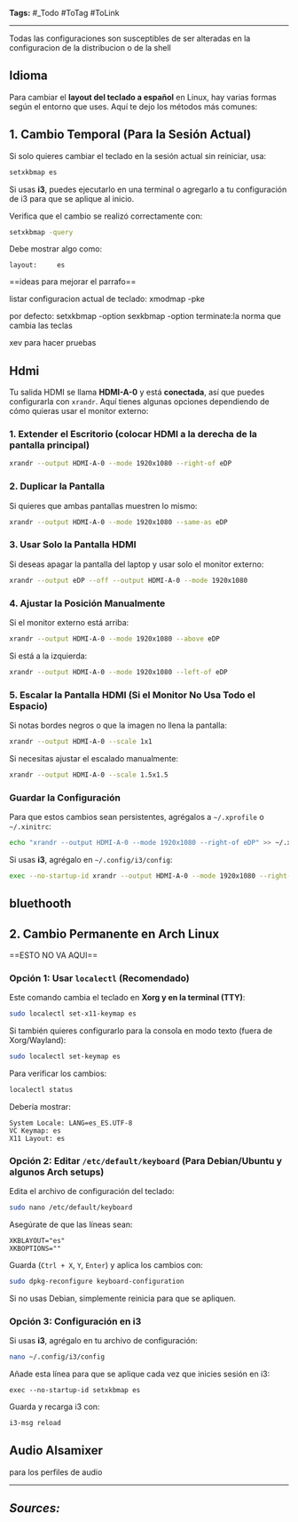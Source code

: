 **Tags:** #_Todo
#ToTag #ToLink 
- - -
 Todas las configuraciones son susceptibles de ser alteradas en la configuracion de la distribucion o de la shell
## Idioma
Para cambiar el **layout del teclado a español** en Linux, hay varias formas según el entorno que uses. Aquí te dejo los métodos más comunes:
## **1. Cambio Temporal (Para la Sesión Actual)**
Si solo quieres cambiar el teclado en la sesión actual sin reiniciar, usa:  

```bash
setxkbmap es
```
Si usas **i3**, puedes ejecutarlo en una terminal o agregarlo a tu configuración de i3 para que se aplique al inicio.

Verifica que el cambio se realizó correctamente con:  
```bash
setxkbmap -query
```
Debe mostrar algo como:
```
layout:     es
```

==ideas para mejorar el parrafo==

listar configuracion actual de teclado:
xmodmap -pke

por defecto:
setxkbmap -option
sexkbmap -option terminate:la norma que cambia las teclas

xev para hacer pruebas


## Hdmi
Tu salida HDMI se llama **HDMI-A-0** y está **conectada**, así que puedes configurarla con `xrandr`. Aquí tienes algunas opciones dependiendo de cómo quieras usar el monitor externo:

### **1. Extender el Escritorio (colocar HDMI a la derecha de la pantalla principal)**
```bash
xrandr --output HDMI-A-0 --mode 1920x1080 --right-of eDP
```

### **2. Duplicar la Pantalla**
Si quieres que ambas pantallas muestren lo mismo:
```bash
xrandr --output HDMI-A-0 --mode 1920x1080 --same-as eDP
```

### **3. Usar Solo la Pantalla HDMI**
Si deseas apagar la pantalla del laptop y usar solo el monitor externo:
```bash
xrandr --output eDP --off --output HDMI-A-0 --mode 1920x1080
```

### **4. Ajustar la Posición Manualmente**
Si el monitor externo está arriba:
```bash
xrandr --output HDMI-A-0 --mode 1920x1080 --above eDP
```
Si está a la izquierda:
```bash
xrandr --output HDMI-A-0 --mode 1920x1080 --left-of eDP
```

### **5. Escalar la Pantalla HDMI (Si el Monitor No Usa Todo el Espacio)**
Si notas bordes negros o que la imagen no llena la pantalla:
```bash
xrandr --output HDMI-A-0 --scale 1x1
```
Si necesitas ajustar el escalado manualmente:
```bash
xrandr --output HDMI-A-0 --scale 1.5x1.5
```

### **Guardar la Configuración**
Para que estos cambios sean persistentes, agrégalos a `~/.xprofile` o `~/.xinitrc`:

```bash
echo "xrandr --output HDMI-A-0 --mode 1920x1080 --right-of eDP" >> ~/.xprofile
```
Si usas **i3**, agrégalo en `~/.config/i3/config`:
```bash
exec --no-startup-id xrandr --output HDMI-A-0 --mode 1920x1080 --right-of eDP
```

## bluethooth




## **2. Cambio Permanente en Arch Linux**
==ESTO NO VA AQUI==
### **Opción 1: Usar `localectl` (Recomendado)**
Este comando cambia el teclado en **Xorg y en la terminal (TTY)**:
```bash
sudo localectl set-x11-keymap es
```
Si también quieres configurarlo para la consola en modo texto (fuera de Xorg/Wayland):
```bash
sudo localectl set-keymap es
```
Para verificar los cambios:
```bash
localectl status
```
Debería mostrar:
```
System Locale: LANG=es_ES.UTF-8
VC Keymap: es
X11 Layout: es
```
### **Opción 2: Editar `/etc/default/keyboard` (Para Debian/Ubuntu y algunos Arch setups)**
Edita el archivo de configuración del teclado:
```bash
sudo nano /etc/default/keyboard
```
Asegúrate de que las líneas sean:
```
XKBLAYOUT="es"
XKBOPTIONS=""
```
Guarda (`Ctrl + X`, `Y`, `Enter`) y aplica los cambios con:
```bash
sudo dpkg-reconfigure keyboard-configuration
```
Si no usas Debian, simplemente reinicia para que se apliquen.
### **Opción 3: Configuración en i3**
Si usas **i3**, agrégalo en tu archivo de configuración:
```bash
nano ~/.config/i3/config
```
Añade esta línea para que se aplique cada vez que inicies sesión en i3:
```
exec --no-startup-id setxkbmap es
```
Guarda y recarga i3 con:
```bash
i3-msg reload
```

## Audio Alsamixer
para los perfiles de audio
- - - 
## ***Sources:***